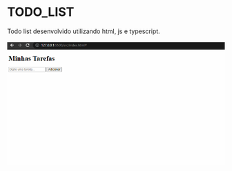 # TODO_LIST
Todo list desenvolvido utilizando html, js e typescript.
<br/>
<br/>
![Formulario](https://raw.githubusercontent.com/Ivanrabelo83/TODO_LIST/master/assets/GIF%2014-12-2022%2019-30-59.gif)
